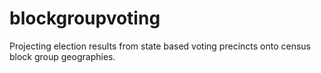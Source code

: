 # blockgroupvoting
Projecting election results from state based voting precincts onto census block group geographies.
